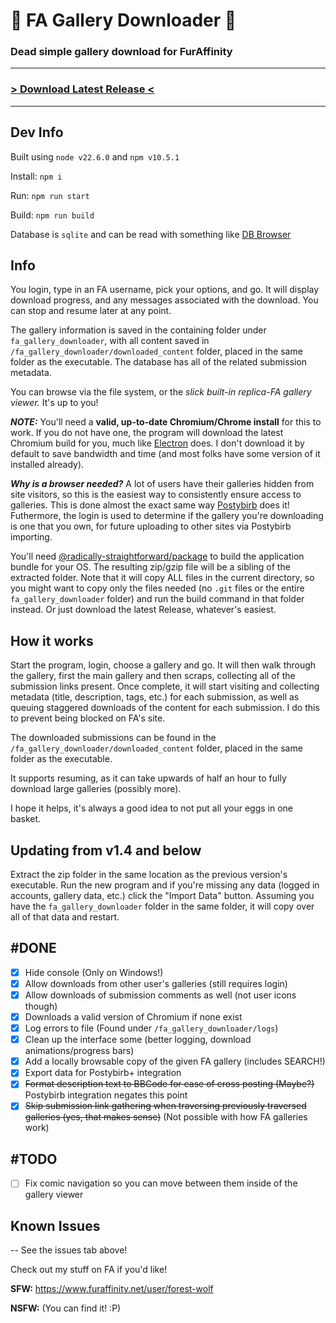 # 🐾 FA Gallery Downloader 🐾

### Dead simple gallery download for FurAffinity
---
### [> Download Latest Release <](https://github.com/SpottedSqueak/FA-Gallery-Downloader/releases)
---
## Dev Info
Built using `node v22.6.0` and `npm v10.5.1`

Install: `npm i`

Run: `npm run start`

Build: `npm run build`

Database is `sqlite` and can be read with something like [DB Browser](https://sqlitebrowser.org/)

## Info

You login, type in an FA username, pick your options, and go. It will display download progress, and any messages associated with the download. You can stop and resume later at any point. 

The gallery information is saved in the containing folder under `fa_gallery_downloader`, with all content saved in `/fa_gallery_downloader/downloaded_content` folder, placed in the same folder as the executable. The database has all of the related submission metadata.

You can browse via the file system, or the *slick built-in replica-FA gallery viewer.* It's up to you!

***NOTE:*** You'll need a **valid, up-to-date Chromium/Chrome install** for this to work. If you do not have one, the program will download the latest Chromium build for you, much like [Electron](https://www.electronjs.org/) does. I don't download it by default to save bandwidth and time (and most folks have some version of it installed already).

***Why is a browser needed?*** A lot of users have their galleries hidden from site visitors, so this is the easiest way to consistently ensure access to galleries. This is done almost the exact same way [Postybirb](https://www.postybirb.com/) does it! Futhermore, the login is used to determine if the gallery you're downloading is one that you own, for future uploading to other sites via Postybirb importing.

You'll need [@radically-straightforward/package](https://github.com/radically-straightforward/radically-straightforward/tree/main/package) to build the application bundle for your OS. The resulting zip/gzip file will be a sibling of the extracted folder. Note that it will copy ALL files in the current directory, so you might want to copy only the files needed (no `.git` files or the entire `fa_gallery_downloader` folder) and run the build command in that folder instead. Or just download the latest Release, whatever's easiest.


## How it works

Start the program, login, choose a gallery and go. It will then walk through the gallery, first the main gallery and then scraps, collecting all of the submission links present. Once complete, it will start visiting and collecting metadata (title, description, tags, etc.) for each submission, as well as queuing staggered downloads of the content for each submission. I do this to prevent being blocked on FA's site.

The downloaded submissions can be found in the `/fa_gallery_downloader/downloaded_content` folder, placed in the same folder as the executable.

It supports resuming, as it can take upwards of half an hour to fully download large galleries (possibly more).

I hope it helps, it's always a good idea to not put all your eggs in one basket.

## Updating from v1.4 and below

Extract the zip folder in the same location as the previous version's executable. Run the new program and if you're missing any data (logged in accounts, gallery data, etc.) click the "Import Data" button. Assuming you have the `fa_gallery_downloader` folder in the same folder, it will copy over all of that data and restart.

## #DONE

- [x] Hide console (Only on Windows!)
- [x] Allow downloads from other user's galleries (still requires login)
- [x] Allow downloads of submission comments as well (not user icons though)
- [x] Downloads a valid version of Chromium if none exist
- [x] Log errors to file (Found under `/fa_gallery_downloader/logs`)
- [x] Clean up the interface some (better logging, download animations/progress bars)
- [x] Add a locally browsable copy of the given FA gallery (includes SEARCH!)
- [x] Export data for Postybirb+ integration
- [x] ~~Format description text to BBCode for ease of cross posting (Maybe?)~~ Postybirb integration negates this point
- [x] ~~Skip submission link gathering when traversing previously traversed galleries (yes, that makes sense)~~ (Not possible with how FA galleries work)
## #TODO

- [ ] Fix comic navigation so you can move between them inside of the gallery viewer

## Known Issues

-- See the issues tab above!

Check out my stuff on FA if you'd like!

**SFW:** https://www.furaffinity.net/user/forest-wolf

**NSFW:** (You can find it! :P)

